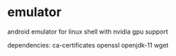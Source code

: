 # emulator
android emulator for linux shell with nvidia gpu support


dependencies: ca-certificates openssl openjdk-11 wget
